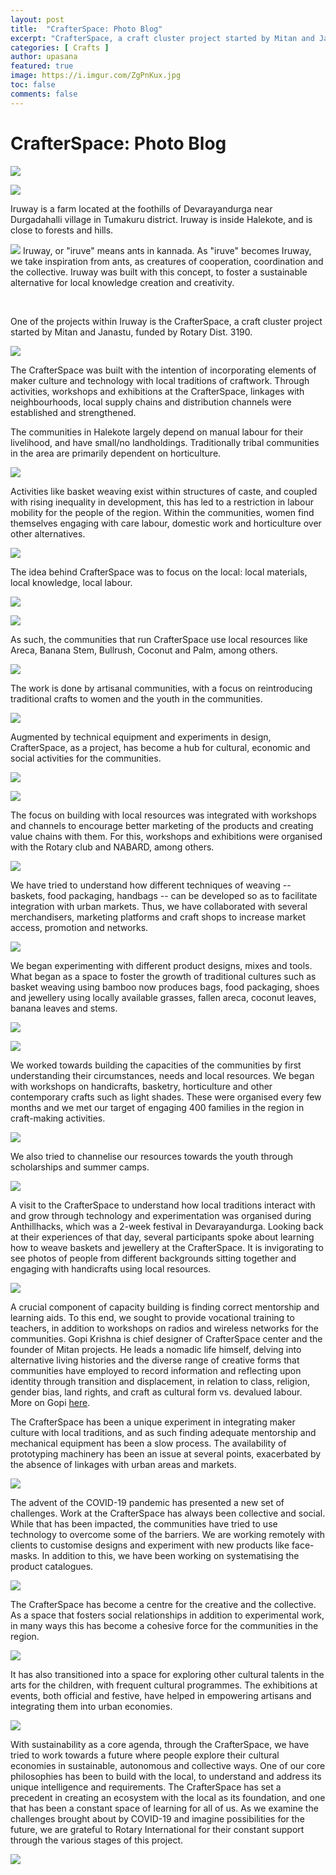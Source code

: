 ```yaml
---
layout: post
title:  "CrafterSpace: Photo Blog"
excerpt: "CrafterSpace, a craft cluster project started by Mitan and Janastu, funded by Rotary Dist. 3190."
categories: [ Crafts ]
author: upasana
featured: true
image: https://i.imgur.com/ZgPnKux.jpg
toc: false
comments: false
---
```


# CrafterSpace: Photo Blog

![](https://i.imgur.com/ZgPnKux.jpg)


![](https://i.imgur.com/M7vmXma.jpg)

Iruway is a farm located at the foothills of Devarayandurga near Durgadahalli village in Tumakuru district. Iruway is inside Halekote, and is close to forests and hills.

![](https://i.imgur.com/Jk9mcmU.jpg)
Iruway, or "iruve" means ants in kannada. As "iruve" becomes Iruway, we take inspiration from ants, as creatures of cooperation, coordination and the collective. Iruway was built with this concept, to foster a sustainable alternative for local knowledge creation and creativity.

<div class="two-by-two">
  
  <img src="https://i.imgur.com/Jm83GUn.jpg" alt=""/>

  <img src="https://i.imgur.com/sTdVM0p.jpg" alt=""/>
  
</div>


One of the projects within Iruway is the CrafterSpace, a craft cluster project started by Mitan and Janastu, funded by Rotary Dist. 3190.

![](https://i.imgur.com/52sm5M0.jpg)

The CrafterSpace was built with the intention of incorporating elements of maker culture and technology with local traditions of craftwork. Through activities, workshops and exhibitions at the CrafterSpace, linkages with neighbourhoods, local supply chains and distribution channels were established and strengthened.

The communities in Halekote largely depend on manual labour for their livelihood, and have small/no landholdings. Traditionally tribal communities in the area are primarily dependent on horticulture.

![](https://i.imgur.com/jWaExD1.jpg)

Activities like basket weaving exist within structures of caste, and coupled with rising inequality in development, this has led to a restriction in labour mobility for the people of the region. Within the communities, women find themselves engaging with care labour, domestic work and horticulture over other alternatives.

![](https://i.imgur.com/jpCi5nJ.jpg)

The idea behind CrafterSpace was to focus on the local: local materials, local knowledge, local labour.

![](https://i.imgur.com/Jem2F9c.jpg)

![](https://i.imgur.com/KllN1uw.jpg)


As such, the communities that run CrafterSpace use local resources like Areca, Banana Stem, Bullrush, Coconut and Palm, among others.

![](https://i.imgur.com/JgApH3N.jpg)

The work is done by artisanal communities, with a focus on reintroducing traditional crafts to women and the youth in the communities.

![](https://i.imgur.com/u46KZwx.jpg)

Augmented by technical equipment and experiments in design, CrafterSpace, as a project, has become a hub for cultural, economic and social activities for the communities.

![](https://i.imgur.com/6SgPDLU.jpg)

![](https://i.imgur.com/DrC13aD.jpg)


The focus on building with local resources was integrated with workshops and channels to encourage better marketing of the products and creating value chains with them. For this, workshops and exhibitions were organised with the Rotary club and NABARD, among others.

![](https://i.imgur.com/LJOwUI6.jpg)

We have tried to understand how different techniques of weaving -- baskets, food packaging, handbags -- can be developed so as to facilitate integration with urban markets. Thus, we have collaborated with several merchandisers, marketing platforms and craft shops to increase market access, promotion and networks.

![](https://i.imgur.com/ff1kUSk.jpg)

We began experimenting with different product designs, mixes and tools. What began as a space to foster the growth of traditional cultures such as basket weaving using bamboo now produces bags, food packaging, shoes and jewellery using locally available grasses, fallen areca, coconut leaves, banana leaves and stems.

![](https://i.imgur.com/ruhZ0fr.jpg)

![](https://i.imgur.com/zpdlnz1.jpg)

We worked towards building the capacities of the communities by first understanding their circumstances, needs and local resources. We began with workshops on handicrafts, basketry, horticulture and other contemporary crafts such as light shades. These were organised every few months and we met our target of engaging 400 families in the region in craft-making activities.

![](https://i.imgur.com/OZyY7DK.jpg)

We also tried to channelise our resources towards the youth through scholarships and summer camps.

![](https://i.imgur.com/ZzLjNOD.jpg)

A visit to the CrafterSpace to understand how local traditions interact with and grow through technology and experimentation was organised during Anthillhacks, which was a 2-week festival in Devarayandurga. Looking back at their experiences of that day, several participants spoke about learning how to weave baskets and jewellery at the CrafterSpace. It is invigorating to see photos of people from different backgrounds sitting together and engaging with handicrafts using local resources.

![](https://i.imgur.com/MicSblo.jpg)

A crucial component of capacity building is finding correct mentorship and learning aids. To this end, we sought to provide vocational training to teachers, in addition to workshops on radios and wireless networks for the communities. Gopi Krishna is chief designer of CrafterSpace center and the founder of Mitan projects. He leads a nomadic life himself, delving into alternative living histories and the diverse range of creative forms that communities have employed to record information and reflecting upon identity through transition and displacement, in relation to class, religion, gender bias, land rights, and craft as cultural form vs. devalued labour. More on Gopi [here](https://docs.google.com/document/d/1ts1Ziffm55lTlX6DbnsF3o6RDdpZVABdXJkMwQMp3Cg). 

The CrafterSpace has been a unique experiment in integrating maker culture with local traditions, and as such finding adequate mentorship and mechanical equipment has been a slow process. The availability of prototyping machinery has been an issue at several points, exacerbated by the absence of linkages with urban areas and markets.

![](https://i.imgur.com/pt5mQgP.jpg)

The advent of the COVID-19 pandemic has presented a new set of challenges. Work at the CrafterSpace has always been collective and social. While that has been impacted, the communities have tried to use technology to overcome some of the barriers. We are working remotely with clients to customise designs and experiment with new products like face-masks. In addition to this, we have been working on systematising the product catalogues.

![](https://i.imgur.com/in6WKiB.jpg)

The CrafterSpace has become a centre for the creative and the collective. As a space that fosters social relationships in addition to experimental work, in many ways this has become a cohesive force for the communities in the region.

![](https://i.imgur.com/jKmUZUe.jpg)

It has also transitioned into a space for exploring other cultural talents in the arts for the children, with frequent cultural programmes. The exhibitions at events, both official and festive, have helped in empowering artisans and integrating them into urban economies.

![](https://i.imgur.com/wTNARYi.jpg)

With sustainability as a core agenda, through the CrafterSpace, we have tried to work towards a future where people explore their cultural economies in sustainable, autonomous and collective ways. One of our core philosophies has been to build with the local, to understand and address its unique intelligence and requirements. The CrafterSpace has set a precedent in creating an ecosystem with the local as its foundation, and one that has been a constant space of learning for all of us. As we examine the challenges brought about by COVID-19 and imagine possibilities for the future, we are grateful to Rotary International for their constant support through the various stages of this project.

![](https://i.imgur.com/L42aYPB.jpg)







